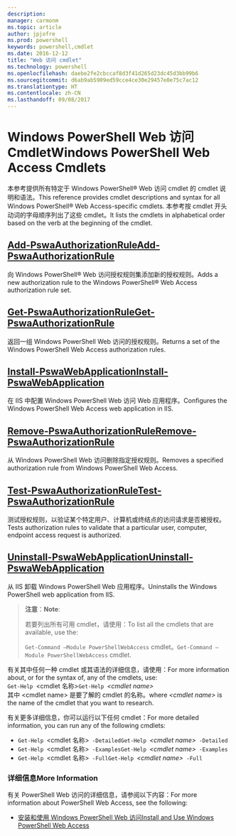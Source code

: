 ```yaml
---
description: 
manager: carmonm
ms.topic: article
author: jpjofre
ms.prod: powershell
keywords: powershell,cmdlet
ms.date: 2016-12-12
title: "Web 访问 cmdlet"
ms.technology: powershell
ms.openlocfilehash: daebe2fe2cbccaf8d3f41d265d23dc45d3bb99b6
ms.sourcegitcommit: d6ab9ab5909ed59cce4ce30e29457e0e75c7ac12
ms.translationtype: HT
ms.contentlocale: zh-CN
ms.lasthandoff: 09/08/2017
---
```

# <a name="windows-powershell-web-access-cmdlets"></a><span data-ttu-id="9b1ef-103">Windows PowerShell Web 访问 Cmdlet</span><span class="sxs-lookup"><span data-stu-id="9b1ef-103">Windows PowerShell Web Access Cmdlets</span></span>

<span data-ttu-id="9b1ef-104">本参考提供所有特定于 Windows PowerShell® Web 访问 cmdlet 的 cmdlet 说明和语法。</span><span class="sxs-lookup"><span data-stu-id="9b1ef-104">This reference provides cmdlet descriptions and syntax for all Windows PowerShell® Web Access-specific cmdlets.</span></span> <span data-ttu-id="9b1ef-105">本参考按 cmdlet 开头动词的字母顺序列出了这些 cmdlet。</span><span class="sxs-lookup"><span data-stu-id="9b1ef-105">It lists the cmdlets in alphabetical order based on the verb at the beginning of the cmdlet.</span></span>

## <a name="add-pswaauthorizationruleadd-pswaauthorizationrulemd"></a>[<span data-ttu-id="9b1ef-106">Add-PswaAuthorizationRule</span><span class="sxs-lookup"><span data-stu-id="9b1ef-106">Add-PswaAuthorizationRule</span></span>](add-pswaauthorizationrule.md)

<span data-ttu-id="9b1ef-107">向 Windows PowerShell® Web 访问授权规则集添加新的授权规则。</span><span class="sxs-lookup"><span data-stu-id="9b1ef-107">Adds a new authorization rule to the Windows PowerShell® Web Access authorization rule set.</span></span>

## <a name="get-pswaauthorizationruleget-pswaauthorizationrulemd"></a>[<span data-ttu-id="9b1ef-108">Get-PswaAuthorizationRule</span><span class="sxs-lookup"><span data-stu-id="9b1ef-108">Get-PswaAuthorizationRule</span></span>](get-pswaauthorizationrule.md)

<span data-ttu-id="9b1ef-109">返回一组 Windows PowerShell Web 访问的授权规则。</span><span class="sxs-lookup"><span data-stu-id="9b1ef-109">Returns a set of the Windows PowerShell Web Access authorization rules.</span></span>

## <a name="install-pswawebapplicationinstall-pswawebapplicationmd"></a>[<span data-ttu-id="9b1ef-110">Install-PswaWebApplication</span><span class="sxs-lookup"><span data-stu-id="9b1ef-110">Install-PswaWebApplication</span></span>](install-pswawebapplication.md)

<span data-ttu-id="9b1ef-111">在 IIS 中配置 Windows PowerShell Web 访问 Web 应用程序。</span><span class="sxs-lookup"><span data-stu-id="9b1ef-111">Configures the Windows PowerShell Web Access web application in IIS.</span></span>

## <a name="remove-pswaauthorizationruleremove-pswaauthorizationrulemd"></a>[<span data-ttu-id="9b1ef-112">Remove-PswaAuthorizationRule</span><span class="sxs-lookup"><span data-stu-id="9b1ef-112">Remove-PswaAuthorizationRule</span></span>](remove-pswaauthorizationrule.md)

<span data-ttu-id="9b1ef-113">从 Windows PowerShell Web 访问删除指定授权规则。</span><span class="sxs-lookup"><span data-stu-id="9b1ef-113">Removes a specified authorization rule from Windows PowerShell Web Access.</span></span>

## <a name="test-pswaauthorizationruletest-pswaauthorizationrulemd"></a>[<span data-ttu-id="9b1ef-114">Test-PswaAuthorizationRule</span><span class="sxs-lookup"><span data-stu-id="9b1ef-114">Test-PswaAuthorizationRule</span></span>](test-pswaauthorizationrule.md)

<span data-ttu-id="9b1ef-115">测试授权规则，以验证某个特定用户、计算机或终结点的访问请求是否被授权。</span><span class="sxs-lookup"><span data-stu-id="9b1ef-115">Tests authorization rules to validate that a particular user, computer, endpoint access request is authorized.</span></span>

## <a name="uninstall-pswawebapplicationuninstall-pswawebapplicationmd"></a>[<span data-ttu-id="9b1ef-116">Uninstall-PswaWebApplication</span><span class="sxs-lookup"><span data-stu-id="9b1ef-116">Uninstall-PswaWebApplication</span></span>](uninstall-pswawebapplication.md)

<span data-ttu-id="9b1ef-117">从 IIS 卸载 Windows PowerShell Web 应用程序。</span><span class="sxs-lookup"><span data-stu-id="9b1ef-117">Uninstalls the Windows PowerShell web application from IIS.</span></span>

><span data-ttu-id="9b1ef-118">**注意**：</span><span class="sxs-lookup"><span data-stu-id="9b1ef-118">**Note**:</span></span>
>
><span data-ttu-id="9b1ef-119">若要列出所有可用 cmdlet，请使用：</span><span class="sxs-lookup"><span data-stu-id="9b1ef-119">To list all the cmdlets that are available, use the:</span></span>
>
> <span data-ttu-id="9b1ef-120">`Get-Command –Module PowerShellWebAccess` cmdlet。</span><span class="sxs-lookup"><span data-stu-id="9b1ef-120">`Get-Command –Module PowerShellWebAccess` cmdlet.</span></span>

<span data-ttu-id="9b1ef-121">有关其中任何一种 cmdlet 或其语法的详细信息，请使用：</span><span class="sxs-lookup"><span data-stu-id="9b1ef-121">For more information about, or for the syntax of, any of the cmdlets, use:</span></span>  
<span data-ttu-id="9b1ef-122">`Get-Help `&lt;cmdlet 名称&gt;</span><span class="sxs-lookup"><span data-stu-id="9b1ef-122">`Get-Help `*&lt;cmdlet name&gt;*</span></span>  
<span data-ttu-id="9b1ef-123">其中 &lt;cmdlet name&gt; 是要了解的 cmdlet 的名称。</span><span class="sxs-lookup"><span data-stu-id="9b1ef-123">where *&lt;cmdlet name&gt;* is the name of the cmdlet that you want to research.</span></span>

<span data-ttu-id="9b1ef-124">有关更多详细信息，你可以运行以下任何 cmdlet：</span><span class="sxs-lookup"><span data-stu-id="9b1ef-124">For more detailed information, you can run any of the following cmdlets:</span></span>

- <span data-ttu-id="9b1ef-125">`Get-Help `&lt;cmdlet 名称&gt;` -Detailed`</span><span class="sxs-lookup"><span data-stu-id="9b1ef-125">`Get-Help `*&lt;cmdlet name&gt;*` -Detailed`</span></span>
- <span data-ttu-id="9b1ef-126">`Get-Help `&lt;cmdlet 名称&gt;` -Examples`</span><span class="sxs-lookup"><span data-stu-id="9b1ef-126">`Get-Help `*&lt;cmdlet name&gt;*` -Examples`</span></span>
- <span data-ttu-id="9b1ef-127">`Get-Help `&lt;cmdlet 名称&gt;` -Full`</span><span class="sxs-lookup"><span data-stu-id="9b1ef-127">`Get-Help `*&lt;cmdlet name&gt;*` -Full`</span></span>

### <a name="more-information"></a><span data-ttu-id="9b1ef-128">详细信息</span><span class="sxs-lookup"><span data-stu-id="9b1ef-128">More Information</span></span>

<span data-ttu-id="9b1ef-129">有关 PowerShell Web 访问的详细信息，请参阅以下内容：</span><span class="sxs-lookup"><span data-stu-id="9b1ef-129">For more information about PowerShell Web Access, see the following:</span></span>

- [<span data-ttu-id="9b1ef-130">安装和使用 Windows PowerShell Web 访问</span><span class="sxs-lookup"><span data-stu-id="9b1ef-130">Install and Use Windows PowerShell Web Access</span></span>](../install-and-use-windows-powershell-web-access.md)

